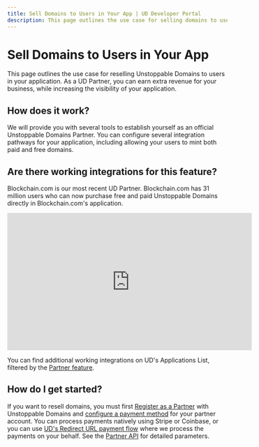 ```yaml
---
title: Sell Domains to Users in Your App | UD Developer Portal
description: This page outlines the use case for selling domains to users in your application.
---
```


# Sell Domains to Users in Your App

This page outlines the use case for reselling Unstoppable Domains to users in your application. As a UD Partner, you can earn extra revenue for your business, while increasing the visibility of your application.

## How does it work?

We will provide you with several tools to establish yourself as an official Unstoppable Domains Partner. You can configure several integration pathways for your application, including allowing your users to mint both paid and free domains.

## Are there working integrations for this feature?

Blockchain.com is our most recent UD Partner. Blockchain.com has 31 million users who can now purchase free and paid Unstoppable Domains directly in Blockchain.com's application.

<div class="video-container">
<iframe width="560" height="315" src="https://www.youtube.com/embed/fmRlMRHC81Y" title="YouTube video player" frameborder="0" allow="accelerometer; autoplay; clipboard-write; encrypted-media; gyroscope; picture-in-picture" allowfullscreen></iframe>
</div>

You can find additional working integrations on UD's Applications List, filtered by the [Partner feature](https://unstoppabledomains.com/apps?filters=4).

## How do I get started?

If you want to resell domains, you must first [Register as a Partner](../partner/index.md) with Unstoppable Domains and [configure a payment method](/partner/integration-paths.md.md) for your partner account. You can process payments natively using Stripe or Coinbase, or you can use [UD's Redirect URL payment flow](../partner/partner-integration-guides/redirect-url-payments.md) where we process the payments on your behalf. See the [Partner API](/openapi/reference/) for detailed parameters.
